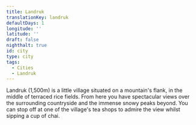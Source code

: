 ```yaml
---
title: Landruk
translationKey: landruk
defaultDays: 1
longitude: ''
latitude: ''
draft: false
nighthalt: true
id: city
type: city
tags:
  - Cities
  - Landruk
---
```

Landruk (1,500m) is a little village situated on a mountain's flank, in the middle of terraced rice fields. From here you have spectacular views over the surrounding countryside and the immense snowy peaks beyond. You can stop off at one of the village's tea shops to admire the view whilst sipping a cup of chai.